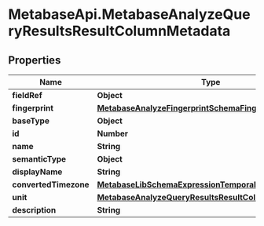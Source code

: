 # MetabaseApi.MetabaseAnalyzeQueryResultsResultColumnMetadata

## Properties

Name | Type | Description | Notes
------------ | ------------- | ------------- | -------------
**fieldRef** | **Object** |  | [optional] 
**fingerprint** | [**MetabaseAnalyzeFingerprintSchemaFingerprint**](MetabaseAnalyzeFingerprintSchemaFingerprint.md) |  | [optional] 
**baseType** | **Object** |  | 
**id** | **Number** |  | [optional] 
**name** | **String** |  | 
**semanticType** | **Object** |  | [optional] 
**displayName** | **String** |  | 
**convertedTimezone** | [**MetabaseLibSchemaExpressionTemporalTimezoneId**](MetabaseLibSchemaExpressionTemporalTimezoneId.md) |  | [optional] 
**unit** | [**MetabaseAnalyzeQueryResultsResultColumnMetadataUnit**](MetabaseAnalyzeQueryResultsResultColumnMetadataUnit.md) |  | [optional] 
**description** | **String** |  | [optional] 


